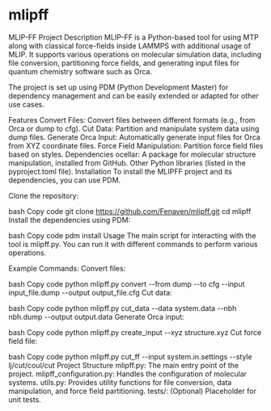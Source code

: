 # mlipff
MLIP-FF Project
Description
MLIP-FF is a Python-based tool for using MTP along with classical force-fields inside LAMMPS with additional usage of MLIP. It supports various operations on molecular simulation data, including file conversion, partitioning force fields, and generating input files for quantum chemistry software such as Orca.

The project is set up using PDM (Python Development Master) for dependency management and can be easily extended or adapted for other use cases.

Features
Convert Files: Convert files between different formats (e.g., from Orca or dump to cfg).
Cut Data: Partition and manipulate system data using dump files.
Generate Orca Input: Automatically generate input files for Orca from XYZ coordinate files.
Force Field Manipulation: Partition force field files based on styles.
Dependencies
ocellar: A package for molecular structure manipulation, installed from GitHub.
Other Python libraries (listed in the pyproject.toml file).
Installation
To install the MLIPFF project and its dependencies, you can use PDM.

Clone the repository:

bash
Copy code
git clone https://github.com/Fenaven/mlipff.git
cd mlipff
Install the dependencies using PDM:

bash
Copy code
pdm install
Usage
The main script for interacting with the tool is mlipff.py. You can run it with different commands to perform various operations.

Example Commands:
Convert files:

bash
Copy code
python mlipff.py convert --from dump --to cfg --input input_file.dump --output output_file.cfg
Cut data:

bash
Copy code
python mlipff.py cut_data --data system.data --nbh nbh.dump --output output.data
Generate Orca input:

bash
Copy code
python mlipff.py create_input --xyz structure.xyz
Cut force field file:

bash
Copy code
python mlipff.py cut_ff --input system.in.settings --style lj/cut/coul/cut
Project Structure
mlipff.py: The main entry point of the project.
mlipff_configuration.py: Handles the configuration of molecular systems.
utils.py: Provides utility functions for file conversion, data manipulation, and force field partitioning.
tests/: (Optional) Placeholder for unit tests.